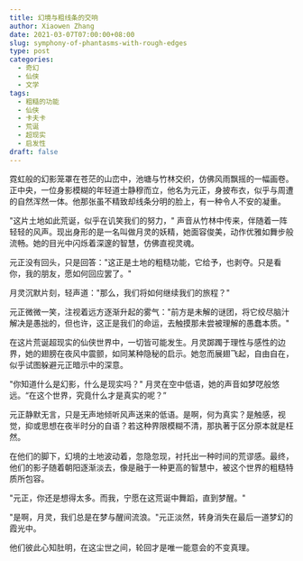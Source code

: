 ```yaml
---
title: 幻境与粗线条的交响
author: Xiaowen Zhang
date: 2021-03-07T07:00:00+08:00
slug: symphony-of-phantasms-with-rough-edges
type: post
categories:
  - 奇幻
  - 仙侠
  - 文学
tags:
  - 粗糙的功能
  - 仙侠
  - 卡夫卡
  - 荒诞
  - 超现实
  - 启发性
draft: false
---
```


霓虹般的幻影笼罩在苍茫的山峦中，池塘与竹林交织，仿佛风雨飘摇的一幅画卷。正中央，一位身影模糊的年轻道士静穆而立，他名为元正，身披布衣，似乎与周遭的自然浑然一体。他那张虽不精致却线条分明的脸上，有一种令人不安的凝重。

"这片土地如此荒诞，似乎在讥笑我们的努力，" 声音从竹林中传来，伴随着一阵轻轻的风声。现出身形的是一名叫做月灵的妖精，她面容俊美，动作优雅如舞步般流畅。她的目光中闪烁着深邃的智慧，仿佛直视灵魂。

元正没有回头，只是回答："这正是土地的粗糙功能，它给予，也剥夺。只是看你，我的朋友，愿如何回应罢了。"

月灵沉默片刻，轻声道："那么，我们将如何继续我们的旅程？"

元正微微一笑，注视着远方逐渐升起的雾气："前方是未解的谜团，将它绞尽脑汁解决是愚拙的，但也许，这正是我们的命运，去触摸那未尝被理解的愚蠢本质。"

在这片荒诞超现实的仙侠世界中，一切皆可能发生。月灵踯躅于理性与感性的边界，她的翅膀在夜风中震颤，如同某种隐秘的启示。她忽而展翅飞起，自由自在，似乎试图躲避元正暗示中的深意。

"你知道什么是幻影，什么是现实吗？" 月灵在空中低语，她的声音如梦呓般悠远。“在这个世界，究竟什么才是真实的呢？”

元正静默无言，只是无声地倾听风声送来的低语。是啊，何为真实？是触感，视觉，抑或思想在夜半时分的自语？若这种界限模糊不清，那执著于区分原本就是枉然。

在他们的脚下，幻境的土地波动着，忽隐忽现，衬托出一种时间的荒谬感。最终，他们的影子随着朝阳逐渐淡去，像是融于一种更高的智慧中，被这个世界的粗糙特质所包容。

"元正，你还是想得太多。而我，宁愿在这荒诞中舞蹈，直到梦醒。"

"是啊，月灵，我们总是在梦与醒间流浪。"元正淡然，转身消失在最后一道梦幻的霞光中。

他们彼此心知肚明，在这尘世之间，轮回才是唯一能意会的不变真理。